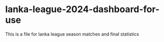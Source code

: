 # lanka-league-2024-dashboard-for-use
This is a file for lanka league season matches and final statistics

